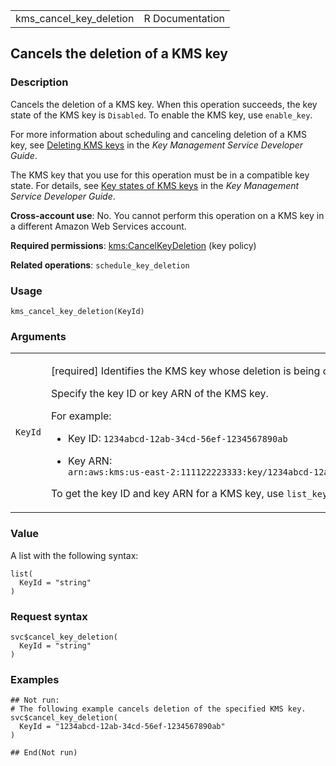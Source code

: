 <table style="width: 100%;">
<tbody>
<tr class="odd">
<td>kms_cancel_key_deletion</td>
<td style="text-align: right;">R Documentation</td>
</tr>
</tbody>
</table>

## Cancels the deletion of a KMS key

### Description

Cancels the deletion of a KMS key. When this operation succeeds, the key
state of the KMS key is `Disabled`. To enable the KMS key, use
`enable_key`.

For more information about scheduling and canceling deletion of a KMS
key, see [Deleting KMS
keys](https://docs.aws.amazon.com/kms/latest/developerguide/deleting-keys.html)
in the *Key Management Service Developer Guide*.

The KMS key that you use for this operation must be in a compatible key
state. For details, see [Key states of KMS
keys](https://docs.aws.amazon.com/kms/latest/developerguide/key-state.html)
in the *Key Management Service Developer Guide*.

**Cross-account use**: No. You cannot perform this operation on a KMS
key in a different Amazon Web Services account.

**Required permissions**:
[kms:CancelKeyDeletion](https://docs.aws.amazon.com/kms/latest/developerguide/kms-api-permissions-reference.html)
(key policy)

**Related operations**: `schedule_key_deletion`

### Usage

    kms_cancel_key_deletion(KeyId)

### Arguments

<table>
<colgroup>
<col style="width: 35%" />
<col style="width: 65%" />
</colgroup>
<tbody>
<tr class="odd">
<td><code id="kms_cancel_key_deletion_:_KeyId">KeyId</code></td>
<td><p>[required] Identifies the KMS key whose deletion is being
canceled.</p>
<p>Specify the key ID or key ARN of the KMS key.</p>
<p>For example:</p>
<ul>
<li><p>Key ID: <code
style="white-space: pre;">⁠1234abcd-12ab-34cd-56ef-1234567890ab⁠</code></p></li>
<li><p>Key ARN: <code
style="white-space: pre;">⁠arn:aws:kms:us-east-2:111122223333:key/1234abcd-12ab-34cd-56ef-1234567890ab⁠</code></p></li>
</ul>
<p>To get the key ID and key ARN for a KMS key, use
<code>list_keys</code> or <code>describe_key</code>.</p></td>
</tr>
</tbody>
</table>

### Value

A list with the following syntax:

    list(
      KeyId = "string"
    )

### Request syntax

    svc$cancel_key_deletion(
      KeyId = "string"
    )

### Examples

    ## Not run: 
    # The following example cancels deletion of the specified KMS key.
    svc$cancel_key_deletion(
      KeyId = "1234abcd-12ab-34cd-56ef-1234567890ab"
    )

    ## End(Not run)
